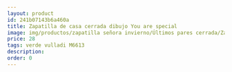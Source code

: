 ```yaml
---
layout: product
id: 241b07143b6a460a
title: Zapatilla de casa cerrada dibujo You are special
image: img/productos/zapatilla señora invierno/Últimos pares cerrada/Zapatilla de casa cerrada dibujo You are special=28=verde vulladi M6613.webp
price: 28
tags: verde vulladi M6613
description: 
order: 0
---
```

